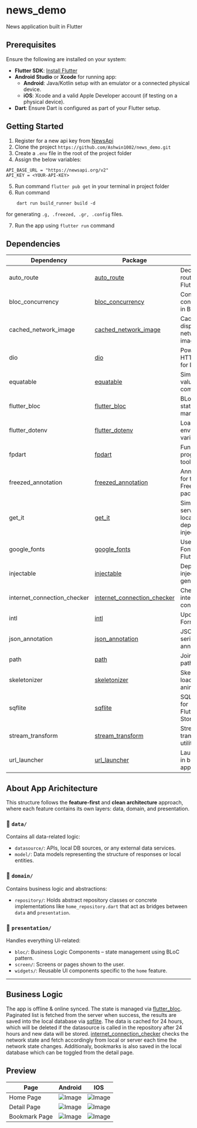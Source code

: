 # news_demo

News application built in Flutter

## Prerequisites

Ensure the following are installed on your system:

- **Flutter SDK**: [Install Flutter](https://flutter.dev/docs/get-started/install)
- **Android Studio** or **Xcode** for running app:
  - **Android**: Java/Kotlin setup with an emulator or a connected physical device.
  - **iOS**: Xcode and a valid Apple Developer account (if testing on a physical device).
- **Dart**: Ensure Dart is configured as part of your Flutter setup.

## Getting Started

1. Register for a new api key from [NewsApi](https://newsapi.org/account)
2. Clone the project ```https://github.com/Ashwin1002/news_demo.git```
3. Create a `.env` file in the root of the project folder
4. Assign the below variables:

```
API_BASE_URL = "https://newsapi.org/v2"
API_KEY = <YOUR-API-KEY>
```

5. Run command `flutter pub get` in your terminal in project folder
6. Run command

```
    dart run build_runner build -d
```

for generating `.g, .freezed, .gr, .config` files. 

7. Run the app using `flutter run` command

## Dependencies
| Dependency                | Package                                                                 | Usage                                      |
|---------------------------|-------------------------------------------------------------------------|--------------------------------------------|
| auto_route                | [auto_route](https://pub.dev/packages/auto_route)                       | Declarative routing for Flutter            |
| bloc_concurrency          | [bloc_concurrency](https://pub.dev/packages/bloc_concurrency)           | Controls event concurrency in BLoC         |
| cached_network_image      | [cached_network_image](https://pub.dev/packages/cached_network_image)   | Caching and displaying network images      |
| dio                       | [dio](https://pub.dev/packages/dio)                                     | Powerful HTTP client for Dart              |
| equatable                 | [equatable](https://pub.dev/packages/equatable)                         | Simplifies value comparisons               |
| flutter_bloc              | [flutter_bloc](https://pub.dev/packages/flutter_bloc)                   | BLoC pattern state management              |
| flutter_dotenv            | [flutter_dotenv](https://pub.dev/packages/flutter_dotenv)               | Load environment variables                 |
| fpdart                    | [fpdart](https://pub.dev/packages/fpdart)                               | Functional programming tools for Dart      |
| freezed_annotation        | [freezed_annotation](https://pub.dev/packages/freezed_annotation)       | Annotations for the Freezed package        |
| get_it                    | [get_it](https://pub.dev/packages/get_it)                               | Simple service locator for dependency injection |
| google_fonts              | [google_fonts](https://pub.dev/packages/google_fonts)                   | Use Google Fonts in Flutter                |
| injectable                | [injectable](https://pub.dev/packages/injectable)                       | Dependency injection generator             |
| internet_connection_checker| [internet_connection_checker](https://pub.dev/packages/internet_connection_checker) | Check internet connectivity         |
| intl                      | [intl](https://pub.dev/packages/intl)                                   | Updating Date Format    |
| json_annotation           | [json_annotation](https://pub.dev/packages/json_annotation)             | JSON serialization annotations             |
| path                      | [path](https://pub.dev/packages/path)                                   | Joining file paths                      |
| skeletonizer             | [skeletonizer](https://pub.dev/packages/skeletonizer)                   | Skeleton loading animation                 |
| sqflite                   | [sqflite](https://pub.dev/packages/sqflite)                             | SQLite plugin for Flutter(Local Storage)                  |
| stream_transform          | [stream_transform](https://pub.dev/packages/stream_transform)           | Stream transformation utilities            |
| url_launcher              | [url_launcher](https://pub.dev/packages/url_launcher)                   | Launch URLs in browser or apps             |

## About App Arichitecture 

This structure follows the **feature-first** and **clean architecture** approach, where each feature contains its own layers: data, domain, and presentation.


### 📂 `data/`
Contains all data-related logic:
- `datasource/`: APIs, local DB sources, or any external data services.
- `model/`: Data models representing the structure of responses or local entities.

### 📂 `domain/`
Contains business logic and abstractions:
- `repository/`: Holds abstract repository classes or concrete implementations like `home_repository.dart` that act as bridges between `data` and `presentation`.

### 📂 `presentation/`
Handles everything UI-related:
- `bloc/`: Business Logic Components – state management using BLoC pattern.
- `screen/`: Screens or pages shown to the user.
- `widgets/`: Reusable UI components specific to the `home` feature.

---

## Business Logic

The app is offline & online synced. The state is managed via [flutter_bloc](https://pub.dev/packages/flutter_bloc). Paginated list is fetched from the server when success, the results are saved into the local database via [sqflite](https://pub.dev/packages/sqflite). The data is cached for 24 hours, which will be deleted if the datasource is called in the repository after 24 hours and new data will be stored. [internet_connection_checker](https://pub.dev/packages/internet_connection_checker) checks the network state and fetch accordingly from local or server each time the network state changes. Additionaly, bookmarks is also saved in the local database which can be toggled from the detail page.

## Preview

| Page          | Android                                                                                   | IOS                                                                                       |
| ------------- | ----------------------------------------------------------------------------------------- | ----------------------------------------------------------------------------------------- |
| Home Page     | ![Image](https://github.com/user-attachments/assets/43a51af3-076a-481d-b772-ff12da3701eb) | ![Image](https://github.com/user-attachments/assets/9308eb11-bdaf-4fb4-9353-43939f13a58b) |
| Detail Page   | ![Image](https://github.com/user-attachments/assets/be36feaf-91f2-45fa-bcb7-74aa49521d6a) | ![Image](https://github.com/user-attachments/assets/f617a475-c0a4-455c-a780-3770bc120759) |
| Bookmark Page | ![Image](https://github.com/user-attachments/assets/07e19ca5-5875-4752-9d27-27db5dba4f0b) | ![Image](https://github.com/user-attachments/assets/eb5980e4-8b1c-4570-86c1-6a85c2a6c901) |
